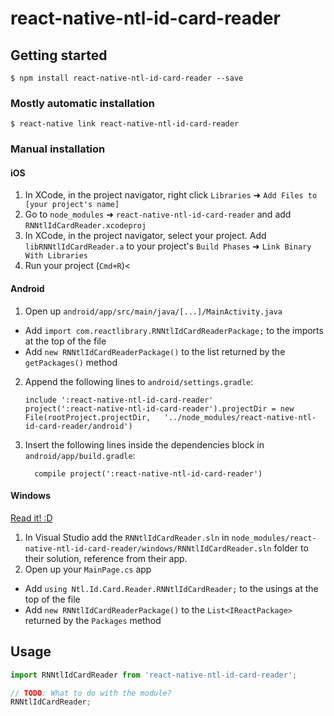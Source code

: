 
# react-native-ntl-id-card-reader

## Getting started

`$ npm install react-native-ntl-id-card-reader --save`

### Mostly automatic installation

`$ react-native link react-native-ntl-id-card-reader`

### Manual installation


#### iOS

1. In XCode, in the project navigator, right click `Libraries` ➜ `Add Files to [your project's name]`
2. Go to `node_modules` ➜ `react-native-ntl-id-card-reader` and add `RNNtlIdCardReader.xcodeproj`
3. In XCode, in the project navigator, select your project. Add `libRNNtlIdCardReader.a` to your project's `Build Phases` ➜ `Link Binary With Libraries`
4. Run your project (`Cmd+R`)<

#### Android

1. Open up `android/app/src/main/java/[...]/MainActivity.java`
  - Add `import com.reactlibrary.RNNtlIdCardReaderPackage;` to the imports at the top of the file
  - Add `new RNNtlIdCardReaderPackage()` to the list returned by the `getPackages()` method
2. Append the following lines to `android/settings.gradle`:
  	```
  	include ':react-native-ntl-id-card-reader'
  	project(':react-native-ntl-id-card-reader').projectDir = new File(rootProject.projectDir, 	'../node_modules/react-native-ntl-id-card-reader/android')
  	```
3. Insert the following lines inside the dependencies block in `android/app/build.gradle`:
  	```
      compile project(':react-native-ntl-id-card-reader')
  	```

#### Windows
[Read it! :D](https://github.com/ReactWindows/react-native)

1. In Visual Studio add the `RNNtlIdCardReader.sln` in `node_modules/react-native-ntl-id-card-reader/windows/RNNtlIdCardReader.sln` folder to their solution, reference from their app.
2. Open up your `MainPage.cs` app
  - Add `using Ntl.Id.Card.Reader.RNNtlIdCardReader;` to the usings at the top of the file
  - Add `new RNNtlIdCardReaderPackage()` to the `List<IReactPackage>` returned by the `Packages` method


## Usage
```javascript
import RNNtlIdCardReader from 'react-native-ntl-id-card-reader';

// TODO: What to do with the module?
RNNtlIdCardReader;
```
  